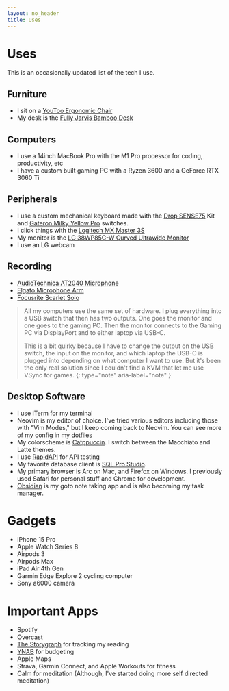 ```yaml
---
layout: no_header
title: Uses
---
```


# Uses

This is an occasionally updated list of the tech I use.

## Furniture
- I sit on a [YouToo Ergonomic Chair](https://ergonofis.com/en-us/products/youtoo-ergonomic-chair?variant=42615992484089)
- My desk is the [Fully Jarvis Bamboo Desk](https://store.hermanmiller.com/standing-desks/jarvis-bamboo-standing-desk/2542428.html?lang=en_US)

## Computers
- I use a 14inch MacBook Pro with the M1 Pro processor for coding, productivity, etc
- I have a custom built gaming PC with a Ryzen 3600 and a GeForce RTX 3060 Ti

## Peripherals
- I use a custom mechanical keyboard made with the [Drop SENSE75](https://drop.com/buy/drop-sense75-barebones-mechanical-keyboard?searchId=ba3c4499c3625e02f9c3622bba48d238&defaultSelectionIds=973431) Kit and [Gateron Milky Yellow Pro](https://divinikey.com/products/gateron-ks-3-milky-yellow-pro-linear-switches) switches.
- I click things with the [Logitech MX Master 3S](https://www.logitech.com/en-us/products/mice/mx-master-3s.910-006558.html)
- My monitor is the [LG 38WP85C-W Curved Ultrawide Monitor](https://www.amazon.com/gp/product/B09BP1P4BG)
- I use an LG webcam

## Recording
- [AudioTechnica AT2040 Microphone](https://www.amazon.com/gp/product/B09BFPNW2J)
- [Elgato Microphone Arm](https://www.amazon.com/gp/product/B09737ZXMK)
- [Focusrite Scarlet Solo](https://www.amazon.com/gp/product/B01E6T56CM)

> All my computers use the same set of hardware. I plug everything into a USB switch that then has two outputs. One goes the monitor and one goes to the gaming PC. Then the monitor connects to the Gaming PC via DisplayPort and to either laptop via USB-C.
> 
> This is a bit quirky because I have to change the output on the USB switch, the input on the monitor, and which laptop the USB-C is plugged into depending on what computer I want to use. But it's been the only real solution since I couldn't find a KVM that let me use VSync for games.
{: type="note" aria-label="note" }

## Desktop Software
- I use iTerm for my terminal
- Neovim is my editor of choice. I've tried various editors including those with "Vim Modes," but I keep coming back to Neovim. You can see more of my config in my [dotfiles](https://gitlab.com/eliseshaffer/dotfiles)
- My colorscheme is [Catppuccin](https://github.com/catppuccin/nvim). I switch between the Macchiato and Latte themes.
- I use [RapidAPI](https://paw.cloud/) for API testing
- My favorite database client is [SQL Pro Studio](https://www.sqlprostudio.com/).
- My primary browser is Arc on Mac, and Firefox on Windows. I previously used Safari for personal stuff and Chrome for development. 
- [Obsidian](https://obsidian.md/) is my goto note taking app and is also becoming my task manager.

# Gadgets
- iPhone 15 Pro
- Apple Watch Series 8
- Airpods 3
- Airpods Max
- iPad Air 4th Gen
- Garmin Edge Explore 2 cycling computer
- Sony a6000 camera

# Important Apps
- Spotify
- Overcast
- [The Storygraph](https://www.thestorygraph.com/) for tracking my reading
- [YNAB](https://www.ynab.com/) for budgeting
- Apple Maps
- Strava, Garmin Connect, and Apple Workouts for fitness
- Calm for meditation (Although, I've started doing more self directed meditation)
